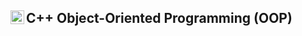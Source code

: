 ## C++ Object-Oriented Programming (OOP) <img align="left" alt="C++ Logo" width="22px" src="https://upload.wikimedia.org/wikipedia/commons/1/18/ISO_C%2B%2B_Logo.svg" />
